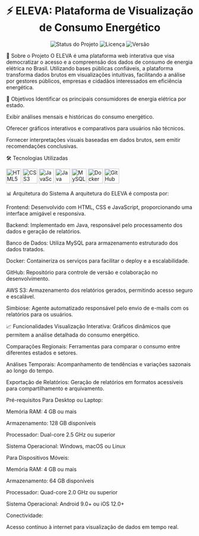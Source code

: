 <h1 align="center">⚡ ELEVA: Plataforma de Visualização de Consumo Energético</h1> <p align="center"> <img src="https://img.shields.io/badge/Status-Em%20Desenvolvimento-yellow" alt="Status do Projeto"> <img src="https://img.shields.io/badge/License-MIT-green" alt="Licença"> <img src="https://img.shields.io/badge/Vers%C3%A3o-1.0-blue" alt="Versão"> </p>
📌 Sobre o Projeto
O ELEVA é uma plataforma web interativa que visa democratizar o acesso e a compreensão dos dados de consumo de energia elétrica no Brasil. Utilizando bases públicas confiáveis, a plataforma transforma dados brutos em visualizações intuitivas, facilitando a análise por gestores públicos, empresas e cidadãos interessados em eficiência energética.

🎯 Objetivos
Identificar os principais consumidores de energia elétrica por estado.

Exibir análises mensais e históricas do consumo energético.

Oferecer gráficos interativos e comparativos para usuários não técnicos.

Fornecer interpretações visuais baseadas em dados brutos, sem emitir recomendações conclusivas.

🛠️ Tecnologias Utilizadas
<p align="left"> <img src="https://cdn.jsdelivr.net/gh/devicons/devicon/icons/html5/html5-original.svg" height="40" alt="HTML5"/> <img src="https://cdn.jsdelivr.net/gh/devicons/devicon/icons/css3/css3-original.svg" height="40" alt="CSS3"/> <img src="https://cdn.jsdelivr.net/gh/devicons/devicon/icons/javascript/javascript-original.svg" height="40" alt="JavaScript"/> <img src="https://cdn.jsdelivr.net/gh/devicons/devicon/icons/java/java-original.svg" height="40" alt="Java"/> <img src="https://cdn.jsdelivr.net/gh/devicons/devicon/icons/mysql/mysql-original.svg" height="40" alt="MySQL"/> <img src="https://cdn.jsdelivr.net/gh/devicons/devicon/icons/docker/docker-original.svg" height="40" alt="Docker"/> <img src="https://cdn.jsdelivr.net/gh/devicons/devicon/icons/github/github-original.svg" height="40" alt="GitHub"/> </p>
📊 Arquitetura do Sistema
A arquitetura do ELEVA é composta por:

Frontend: Desenvolvido com HTML, CSS e JavaScript, proporcionando uma interface amigável e responsiva.

Backend: Implementado em Java, responsável pelo processamento dos dados e geração de relatórios.

Banco de Dados: Utiliza MySQL para armazenamento estruturado dos dados tratados.

Docker: Containeriza os serviços para facilitar o deploy e a escalabilidade.

GitHub: Repositório para controle de versão e colaboração no desenvolvimento.

AWS S3: Armazenamento dos relatórios gerados, permitindo acesso seguro e escalável.

Simbiose: Agente automatizado responsável pelo envio de e-mails com os relatórios para os usuários.

📈 Funcionalidades
Visualização Interativa: Gráficos dinâmicos que permitem a análise detalhada do consumo energético.

Comparações Regionais: Ferramentas para comparar o consumo entre diferentes estados e setores.

Análises Temporais: Acompanhamento de tendências e variações sazonais ao longo do tempo.

Exportação de Relatórios: Geração de relatórios em formatos acessíveis para compartilhamento e arquivamento.

 Pré-requisitos
Para Desktop ou Laptop:

Memória RAM: 4 GB ou mais

Armazenamento: 128 GB disponíveis

Processador: Dual-core 2.5 GHz ou superior

Sistema Operacional: Windows, macOS ou Linux

Para Dispositivos Móveis:

Memória RAM: 4 GB ou mais

Armazenamento: 64 GB disponíveis

Processador: Quad-core 2.0 GHz ou superior

Sistema Operacional: Android 9.0+ ou iOS 12.0+

Conectividade:

Acesso contínuo à internet para visualização de dados em tempo real.
